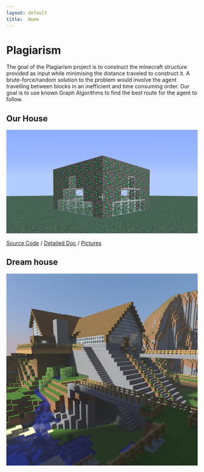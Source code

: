 ```yaml
---
layout: default
title:  Home
---
```


# Plagiarism

The goal of the Plagiarism project is to construct the minecraft structure provided as input while minimising the distance traveled to construct it. A brute-force/random solution to the problem would involve the agent travelling between blocks in an inefficient and time consuming order. Our goal is to use known Graph Algorithms to find the best route for the agent to follow. 

## Our House
![Our House](https://raw.githubusercontent.com/thebrainygeek/plagiarism/master/docs/images/mission5House.png)

[Source Code][refCode] / [Detailed Doc][refDoc] / [Pictures][refPictures]

[refCode]: https://github.com/thebrainygeek/plagiarism/tree/master/project
[refDoc]: https://github.com/thebrainygeek/plagiarism/tree/master/docs
[refPictures]: https://github.com/thebrainygeek/plagiarism/tree/master/docs/images

## Dream house 
![Large sample house](https://raw.githubusercontent.com/thebrainygeek/plagiarism/master/docs/images/minecraft_big_house.jpg)
